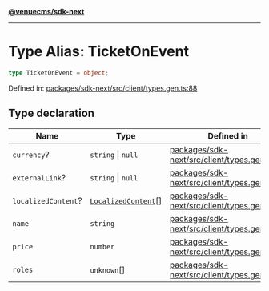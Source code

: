 [**@venuecms/sdk-next**](../Index.md)

***

# Type Alias: TicketOnEvent

```ts
type TicketOnEvent = object;
```

Defined in: [packages/sdk-next/src/client/types.gen.ts:88](https://github.com/venuecms/sdk/blob/93f6bf3ae5c71ab7e4dd72baca4ddff927ddbc9f/packages/sdk-next/src/client/types.gen.ts#L88)

## Type declaration

| Name | Type | Defined in |
| ------ | ------ | ------ |
| <a id="currency"></a> `currency`? | `string` \| `null` | [packages/sdk-next/src/client/types.gen.ts:92](https://github.com/venuecms/sdk/blob/93f6bf3ae5c71ab7e4dd72baca4ddff927ddbc9f/packages/sdk-next/src/client/types.gen.ts#L92) |
| <a id="externallink"></a> `externalLink`? | `string` \| `null` | [packages/sdk-next/src/client/types.gen.ts:91](https://github.com/venuecms/sdk/blob/93f6bf3ae5c71ab7e4dd72baca4ddff927ddbc9f/packages/sdk-next/src/client/types.gen.ts#L91) |
| <a id="localizedcontent"></a> `localizedContent`? | [`LocalizedContent`](LocalizedContent.md)[] | [packages/sdk-next/src/client/types.gen.ts:94](https://github.com/venuecms/sdk/blob/93f6bf3ae5c71ab7e4dd72baca4ddff927ddbc9f/packages/sdk-next/src/client/types.gen.ts#L94) |
| <a id="name"></a> `name` | `string` | [packages/sdk-next/src/client/types.gen.ts:89](https://github.com/venuecms/sdk/blob/93f6bf3ae5c71ab7e4dd72baca4ddff927ddbc9f/packages/sdk-next/src/client/types.gen.ts#L89) |
| <a id="price"></a> `price` | `number` | [packages/sdk-next/src/client/types.gen.ts:90](https://github.com/venuecms/sdk/blob/93f6bf3ae5c71ab7e4dd72baca4ddff927ddbc9f/packages/sdk-next/src/client/types.gen.ts#L90) |
| <a id="roles"></a> `roles` | `unknown`[] | [packages/sdk-next/src/client/types.gen.ts:93](https://github.com/venuecms/sdk/blob/93f6bf3ae5c71ab7e4dd72baca4ddff927ddbc9f/packages/sdk-next/src/client/types.gen.ts#L93) |

